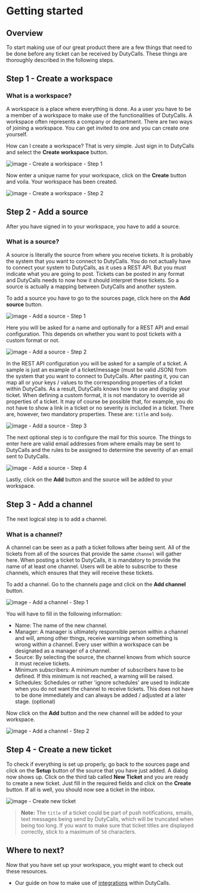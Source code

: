 # Getting started

## Overview

To start making use of our great product there are a few things that need to be done before any ticket can be received by DutyCalls. These things are thoroughly described in the following steps.

## Step 1 - Create a workspace

### What is a workspace?

A workspace is a place where everything is done. As a user you have to be a member of a workspace to make use of the functionalities of DutyCalls. A workspace often represents a company or department. There are two ways of joining a workspace. You can get invited to one and you can create one yourself.

How can I create a workspace? That is very simple. Just sign in to DutyCalls and select the **Create workspace** button.

![image - Create a workspace - Step 1](images/create-workspace-1.png)

Now enter a unique name for your workspace, click on the **Create** button and voila. Your workspace has been created.

![image - Create a workspace - Step 2](images/create-workspace-2.png)

## Step 2 - Add a source

After you have signed in to your workspace, you have to add a source.

### What is a source?

A source is literally the source from where you receive tickets. It is probably the system that you want to connect to DutyCalls. You do not actually have to connect your system to DutyCalls, as it uses a REST API. But you must indicate what you are going to post. Tickets can be posted in any format and DutyCalls needs to now how it should interpret these tickets. So a source is actually a mapping between DutyCalls and another system.

To add a source you have to go to the sources page, click here on the **Add source** button.

![image - Add a source - Step 1](images/add-source-1.png)

Here you will be asked for a name and optionally for a REST API and email configuration. This depends on whether you want to post tickets with a custom format or not.

![image - Add a source - Step 2](images/add-source-2.png)

In the REST API configuration you will be asked for a sample of a ticket. A sample is just an example of a ticket/message (must be valid JSON) from the system that you want to connect to DutyCalls. After pasting it, you can map all or your keys / values to the corresponding properties of a ticket within DutyCalls. As a result, DutyCalls knows how to use and display your ticket. When defining a custom format, it is not mandatory to override all properties of a ticket. It may of course be possible that, for example, you do not have to show a link in a ticket or no severity is included in a ticket. There are, however, two mandatory properties. These are: `title` and `body`.

![image - Add a source - Step 3](images/add-source-3.png)

The next optional step is to configure the mail for this source. The things to enter here are valid email addresses from where emails may be sent to DutyCalls and the rules to be assigned to determine the severity of an email sent to DutyCalls.

![image - Add a source - Step 4](images/add-source-4.png)

Lastly, click on the **Add** button and the source will be added to your workspace.

## Step 3 - Add a channel

The next logical step is to add a channel.

### What is a channel?

A channel can be seen as a path a ticket follows after being sent. All of the tickets from all of the sources that provide the same `channel` will gather here. When posting a ticket to DutyCalls, it is mandatory to provide the name of at least one channel. Users will be able to subscribe to these channels, which ensures that they will receive these tickets.

To add a channel. Go to the channels page and click on the **Add channel** button.

![image - Add a channel - Step 1](images/add-channel-1.png)

You will have to fill in the following information:

* Name: The name of the new channel.
* Manager: A manager is ultimately responsible person within a channel and will, among other things, receive warnings when something is wrong within a channel. Every user within a workspace can be designated as a manager of a channel.
* Source: By selecting the source, the channel knows from which source it must receive tickets.
* Minimum subscribers: A minimum number of subscribers have to be defined. If this minimum is not reached, a warning will be raised.
* Schedules: Schedules or rather 'ignore schedules' are used to indicate when you do not want the channel to receive tickets. This does not have to be done immediately and can always be added / adjusted at a later stage. (optional)

Now click on the **Add** button and the new channel will be added to your workspace.

![image - Add a channel - Step 2](images/add-channel-2.png)

## Step 4 - Create a new ticket

To check if everything is set up properly, go back to the sources page and click on the **Setup** button of the source that you have just added.
A dialog now shows up. Click on the third tab called **New Ticket** and you are ready to create a new ticket. Just fill in the required fields
and click on the **Create** button. If all is well, you should now see a ticket in the inbox.

![image - Create new ticket](images/setup-source-dialog-2.png)

> **Note:** The `title` of a ticket could be part of push notifications, emails, text messages being send by DutyCalls, which will be truncated when being too long. If you want to make sure that ticket titles are displayed correctly, stick to a maximum of `50` characters.

## Where to next?

Now that you have set up your workspace, you might want to check out these resources.

* Our guide on how to make use of [integrations](integrations.md) within DutyCalls.
